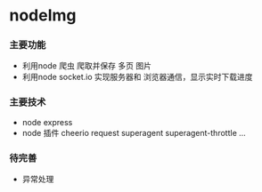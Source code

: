 # nodeImg
### 主要功能
 - 利用node 爬虫 爬取并保存 多页 图片
 - 利用node socket.io 实现服务器和 浏览器通信，显示实时下载进度
### 主要技术
 - node  express 
 - node 插件 cheerio  request   superagent  superagent-throttle ...
 
### 待完善
 - 异常处理